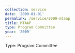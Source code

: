 ```yaml
---
collection: service
date: '2009-01-01'
permalink: /service/2009-mtaap
title: MTAAP
type: Program Committee
year: '2009'
---
```


Type: Program Committee
